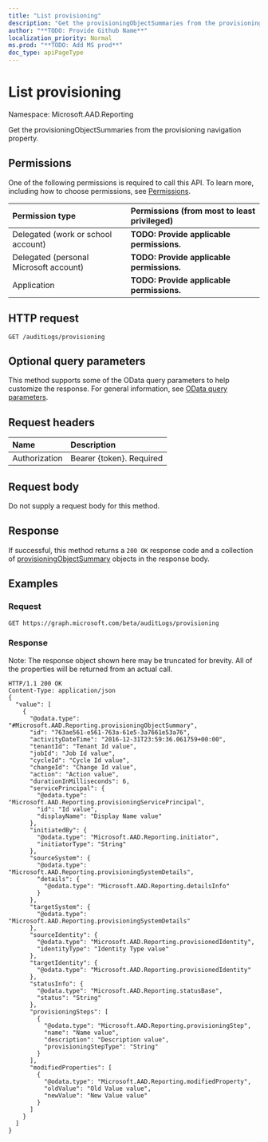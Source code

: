 ```yaml
---
title: "List provisioning"
description: "Get the provisioningObjectSummaries from the provisioning navigation property."
author: "**TODO: Provide Github Name**"
localization_priority: Normal
ms.prod: "**TODO: Add MS prod**"
doc_type: apiPageType
---
```


# List provisioning

Namespace: Microsoft.AAD.Reporting

Get the provisioningObjectSummaries from the provisioning navigation property.

## Permissions
One of the following permissions is required to call this API. To learn more, including how to choose permissions, see [Permissions](/concepts/permissions-reference.md).

|Permission type|Permissions (from most to least privileged)|
|:---|:---|
|Delegated (work or school account)|**TODO: Provide applicable permissions.**|
|Delegated (personal Microsoft account)|**TODO: Provide applicable permissions.**|
|Application|**TODO: Provide applicable permissions.**|

## HTTP request
<!-- {
  "blockType": "ignored"
}
-->
``` http
GET /auditLogs/provisioning
```

## Optional query parameters
This method supports some of the OData query parameters to help customize the response. For general information, see [OData query parameters](/graph/query-parameters).

## Request headers
|Name|Description|
|:---|:---|
|Authorization|Bearer {token}. Required|

## Request body
Do not supply a request body for this method.

## Response
If successful, this method returns a `200 OK` response code and a collection of [provisioningObjectSummary](../resources/provisioningobjectsummary.md) objects in the response body.

## Examples

### Request
<!-- {
  "blockType": "request",
  "name": "get_provisioningobjectsummary"
}
-->
``` http
GET https://graph.microsoft.com/beta/auditLogs/provisioning
```

### Response
Note: The response object shown here may be truncated for brevity. All of the properties will be returned from an actual call.
<!-- {
  "blockType": "response",
  "truncated": true,
  "@odata.type": "collection(microsoft.aad.reporting.provisioningobjectsummary)"
}
-->
``` http
HTTP/1.1 200 OK
Content-Type: application/json
{
  "value": [
    {
      "@odata.type": "#Microsoft.AAD.Reporting.provisioningObjectSummary",
      "id": "763ae561-e561-763a-61e5-3a7661e53a76",
      "activityDateTime": "2016-12-31T23:59:36.061759+00:00",
      "tenantId": "Tenant Id value",
      "jobId": "Job Id value",
      "cycleId": "Cycle Id value",
      "changeId": "Change Id value",
      "action": "Action value",
      "durationInMilliseconds": 6,
      "servicePrincipal": {
        "@odata.type": "Microsoft.AAD.Reporting.provisioningServicePrincipal",
        "id": "Id value",
        "displayName": "Display Name value"
      },
      "initiatedBy": {
        "@odata.type": "Microsoft.AAD.Reporting.initiator",
        "initiatorType": "String"
      },
      "sourceSystem": {
        "@odata.type": "Microsoft.AAD.Reporting.provisioningSystemDetails",
        "details": {
          "@odata.type": "Microsoft.AAD.Reporting.detailsInfo"
        }
      },
      "targetSystem": {
        "@odata.type": "Microsoft.AAD.Reporting.provisioningSystemDetails"
      },
      "sourceIdentity": {
        "@odata.type": "Microsoft.AAD.Reporting.provisionedIdentity",
        "identityType": "Identity Type value"
      },
      "targetIdentity": {
        "@odata.type": "Microsoft.AAD.Reporting.provisionedIdentity"
      },
      "statusInfo": {
        "@odata.type": "Microsoft.AAD.Reporting.statusBase",
        "status": "String"
      },
      "provisioningSteps": [
        {
          "@odata.type": "Microsoft.AAD.Reporting.provisioningStep",
          "name": "Name value",
          "description": "Description value",
          "provisioningStepType": "String"
        }
      ],
      "modifiedProperties": [
        {
          "@odata.type": "Microsoft.AAD.Reporting.modifiedProperty",
          "oldValue": "Old Value value",
          "newValue": "New Value value"
        }
      ]
    }
  ]
}
```

